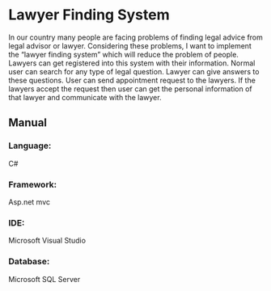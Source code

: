 # Lawyer Finding System
In our country many people are facing problems of finding legal advice from legal advisor or lawyer. Considering these problems, I want to implement the “lawyer finding system” which will reduce the problem of people. Lawyers can get registered into this system with their information. Normal user can search for any type of legal question.  Lawyer can give answers to these questions. User can send appointment request to the lawyers. If the lawyers accept the request then user can get the personal information of that lawyer and communicate with the lawyer.
## Manual
### Language:
C#
### Framework: 
Asp.net mvc
### IDE:
Microsoft Visual Studio 
### Database:
Microsoft SQL Server
